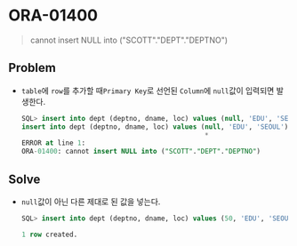 # ORA-01400

> cannot insert NULL into ("SCOTT"."DEPT"."DEPTNO")

## Problem

* `table`에 `row`를 추가할 때`Primary Key`로 선언된 `Column`에 `null`값이 입력되면 발생한다.

  ```sql
  SQL> insert into dept (deptno, dname, loc) values (null, 'EDU', 'SEOUL');
  insert into dept (deptno, dname, loc) values (null, 'EDU', 'SEOUL')
                                                *
  ERROR at line 1:
  ORA-01400: cannot insert NULL into ("SCOTT"."DEPT"."DEPTNO")
  ```

## Solve

* `null`값이 아닌 다른 제대로 된 값을 넣는다.

  ```sql
  SQL> insert into dept (deptno, dname, loc) values (50, 'EDU', 'SEOUL');
  
  1 row created.
  ```

  